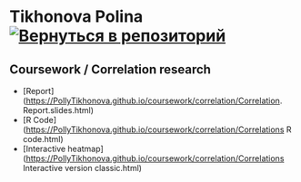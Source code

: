 # Tikhonova Polina    [![Вернуться в репозиторий](https://pollytikhonova.github.io/coursework/GitHub-Mark-32px.png "Вернуться в репозиторий")](https://github.com/PollyTikhonova/coursework/tree/master/correlation)
## Coursework / Correlation research

* [Report](https://PollyTikhonova.github.io/coursework/correlation/Correlation. Report.slides.html)
* [R Code](https://PollyTikhonova.github.io/coursework/correlation/Correlations R code.html)
* [Interactive heatmap](https://PollyTikhonova.github.io/coursework/correlation/Correlations Interactive version сlassic.html)
